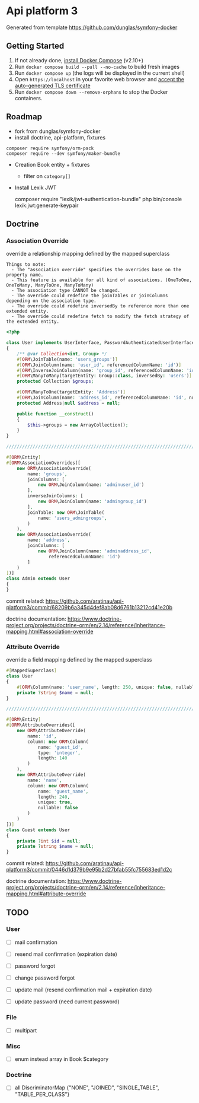 # Api platform 3

Generated from template https://github.com/dunglas/symfony-docker

## Getting Started

1. If not already done, [install Docker Compose](https://docs.docker.com/compose/install/) (v2.10+)
2. Run `docker compose build --pull --no-cache` to build fresh images
3. Run `docker compose up` (the logs will be displayed in the current shell)
4. Open `https://localhost` in your favorite web browser and [accept the auto-generated TLS certificate](https://stackoverflow.com/a/15076602/1352334)
5. Run `docker compose down --remove-orphans` to stop the Docker containers.

## Roadmap

- fork from dunglas/symfony-docker
- install doctrine, api-platform, fixtures

```shell
composer require symfony/orm-pack
composer require --dev symfony/maker-bundle
```    

- Creation Book entity + fixtures

    - filter on `category[]`

- Install Lexik JWT

    composer require "lexik/jwt-authentication-bundle"
    php bin/console lexik:jwt:generate-keypair

## Doctrine

### Association Override

override a relationship mapping defined by the mapped superclass

    Things to note:
      - The "association override" specifies the overrides base on the property name.
      - This feature is available for all kind of associations. (OneToOne, OneToMany, ManyToOne, ManyToMany)
      - The association type CANNOT be changed.
      - The override could redefine the joinTables or joinColumns depending on the association type.
      - The override could redefine inversedBy to reference more than one extended entity.
      - The override could redefine fetch to modify the fetch strategy of the extended entity.

```php
<?php

class User implements UserInterface, PasswordAuthenticatedUserInterface
{
    /** @var Collection<int, Group> */
    #[ORM\JoinTable(name: 'users_groups')]
    #[ORM\JoinColumn(name: 'user_id', referencedColumnName: 'id')]
    #[ORM\InverseJoinColumn(name: 'group_id', referencedColumnName: 'id')]
    #[ORM\ManyToMany(targetEntity: Group::class, inversedBy: 'users')]
    protected Collection $groups;

    #[ORM\ManyToOne(targetEntity: 'Address')]
    #[ORM\JoinColumn(name: 'address_id', referencedColumnName: 'id', nullable: true)]
    protected Address|null $address = null;

    public function __construct()
    {
        $this->groups = new ArrayCollection();
    }
}

///////////////////////////////////////////////////////////////////////////////

#[ORM\Entity]
#[ORM\AssociationOverrides([
    new ORM\AssociationOverride(
        name: 'groups',
        joinColumns: [
            new ORM\JoinColumn(name: 'adminuser_id')
        ],
        inverseJoinColumns: [
            new ORM\JoinColumn(name: 'admingroup_id')
        ],
        joinTable: new ORM\JoinTable(
            name: 'users_admingroups',
        )
    ),
    new ORM\AssociationOverride(
        name: 'address',
        joinColumns: [
            new ORM\JoinColumn(name: 'adminaddress_id',
                referencedColumnName: 'id')
        ]
    )
])]
class Admin extends User
{
}
```
  
commit related: https://github.com/aratinau/api-platform3/commit/68209b6a345d4def8ab08d6761b13212cd41e20b

doctrine documentation: https://www.doctrine-project.org/projects/doctrine-orm/en/2.14/reference/inheritance-mapping.html#association-override 

### Attribute Override

override a field mapping defined by the mapped superclass

```php
#[MappedSuperclass]
class User
{
    #[ORM\Column(name: 'user_name', length: 250, unique: false, nullable: true)]
    private ?string $name = null;
}

///////////////////////////////////////////////////////////////////////////////

#[ORM\Entity]
#[ORM\AttributeOverrides([
    new ORM\AttributeOverride(
        name: 'id',
        column: new ORM\Column(
            name: 'guest_id',
            type: 'integer',
            length: 140
        )
    ),
    new ORM\AttributeOverride(
        name: 'name',
        column: new ORM\Column(
            name: 'guest_name',
            length: 240,
            unique: true,
            nullable: false
        )
    )
])]
class Guest extends User
{
    private ?int $id = null;
    private ?string $name = null;
}
```

commit related: https://github.com/aratinau/api-platform3/commit/0446d1d379b9e95b2d27bfab55fc755683ed1d2c

doctrine documentation: https://www.doctrine-project.org/projects/doctrine-orm/en/2.14/reference/inheritance-mapping.html#attribute-override

## TODO

### User
- [ ] mail confirmation
- [ ] resend mail confirmation (expiration date)


- [ ] password forgot
- [ ] change password forgot


- [ ] update mail (resend confirmation mail + expiration date)
- [ ] update password (need current password)

### File

- [ ] multipart

### Misc
- [ ] enum instead array in Book $category

### Doctrine

- [ ] all DiscriminatorMap {"NONE", "JOINED", "SINGLE_TABLE", "TABLE_PER_CLASS"} 

